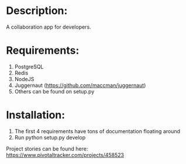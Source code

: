 # Description:
A collaboration app for developers.

# Requirements:
1. PostgreSQL
2. Redis
3. NodeJS
4. Juggernaut (https://github.com/maccman/juggernaut)
5. Others can be found on setup.py

# Installation:
1. The first 4 requirements have tons of documentation floating around
2. Run python setup.py develop

Project stories can be found here:
https://www.pivotaltracker.com/projects/458523
